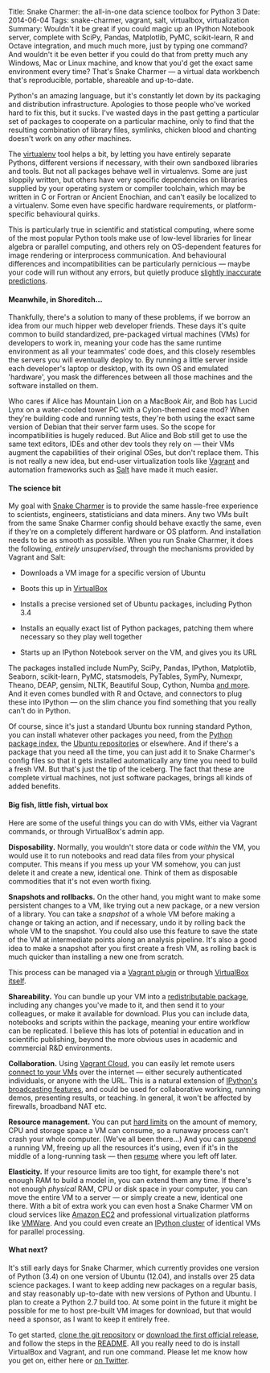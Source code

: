 Title: Snake Charmer: the all-in-one data science toolbox for Python 3
Date: 2014-06-04
Tags: snake-charmer, vagrant, salt, virtualbox, virtualization
Summary: Wouldn't it be great if you could magic up an IPython Notebook server, complete with SciPy, Pandas, Matplotlib, PyMC, scikit-learn, R and Octave integration, and much much more, just by typing one command? And wouldn't it be even better if you could do that from pretty much any Windows, Mac or Linux machine, and know that you'd get the exact same environment every time? That's Snake Charmer &mdash; a virtual data workbench that's reproducible, portable, shareable and up-to-date.
 
Python's an amazing language, but it's constantly let down by its packaging and distribution infrastructure. Apologies to those people who've worked hard to fix this, but it sucks. I've wasted days in the past getting a particular set of packages to cooperate on a particular machine, only to find that the resulting combination of library files, symlinks, chicken blood and chanting doesn't work on any *other* machines.

The [virtualenv](http://virtualenv.readthedocs.org/en/latest/) tool helps a bit, by letting you have entirely separate Pythons, different versions if necessary, with their own sandboxed libraries and tools. But not all packages behave well in virtualenvs. Some are just sloppily written, but others have very specific dependencies on libraries supplied by your operating system or compiler toolchain, which may be written in C or Fortran or Ancient Enochian, and can't easily be localized to a virtualenv. Some even have specific hardware requirements, or platform-specific behavioural quirks.

This is particularly true in scientific and statistical computing, where some of the most popular Python tools make use of low-level libraries for linear algebra or parallel computing, and others rely on OS-dependent features for image rendering or interprocess communication. And behavioural differences and incompatibilities can be particularly pernicious &mdash; maybe your code will run without any errors, but quietly produce [slightly inaccurate predictions](https://github.com/statsmodels/statsmodels/issues/1690).

#### Meanwhile, in Shoreditch...

Thankfully, there's a solution to many of these problems, if we borrow an idea from our much hipper web developer friends. These days it's quite common to build standardized, pre-packaged virtual machines (VMs) for developers to work in, meaning your code has the same runtime environment as all your teammates' code does, and this closely resembles the servers you will eventually deploy to. By running a little server inside each developer's laptop or desktop, with its own OS and emulated 'hardware', you mask the differences between all those machines and the software installed on them.

Who cares if Alice has Mountain Lion on a MacBook Air, and Bob has Lucid Lynx on a water-cooled tower PC with a Cylon-themed case mod? When they're building code and running tests, they're both using the exact same version of Debian that their server farm uses. So the scope for incompatibilities is hugely reduced. But Alice and Bob still get to use the same text editors, IDEs and other dev tools they rely on &mdash; their VMs augment the capabilities of their original OSes, but don't replace them. This is not really a new idea, but end-user virtualization tools like [Vagrant](http://www.vagrantup.com/) and automation frameworks such as [Salt](http://www.saltstack.com/community/) have made it much easier.

#### The science bit

My goal with [Snake Charmer](https://github.com/andrewclegg/snake-charmer) is to provide the same hassle-free experience to scientists, engineers, statisticians and data miners. Any two VMs built from the same Snake Charmer config should behave exactly the same, even if they're on a completely different hardware or OS platform. And installation needs to be as smooth as possible. When you run Snake Charmer, it does the following, *entirely unsupervised*, through the mechanisms provided by Vagrant and Salt:

- Downloads a VM image for a specific version of Ubuntu

- Boots this up in [VirtualBox](https://www.virtualbox.org/)

- Installs a precise versioned set of Ubuntu packages, including Python 3.4

- Installs an equally exact list of Python packages, patching them where necessary so they play well together

- Starts up an IPython Notebook server on the VM, and gives you its URL

The packages installed include NumPy, SciPy, Pandas, IPython, Matplotlib, Seaborn, scikit-learn, PyMC, statsmodels, PyTables, SymPy, Numexpr, Theano, DEAP, gensim, NLTK, Beautiful Soup, Cython, Numba [and more](https://github.com/andrewclegg/snake-charmer/blob/master/README.md#what-is-included). And it even comes bundled with R and Octave, and connectors to plug these into IPython &mdash; on the slim chance you find something that you really can't do in Python.

Of course, since it's just a standard Ubuntu box running standard Python, you can install whatever other packages you need, from the [Python package index](https://pypi.python.org/pypi), the [Ubuntu repositories](http://packages.ubuntu.com/) or elsewhere. And if there's a package that you need all the time, you can just add it to Snake Charmer's config files so that it gets installed automatically any time you need to build a fresh VM. But that's just the tip of the iceberg. The fact that these are complete virtual machines, not just software packages, brings all kinds of added benefits.

#### Big fish, little fish, virtual box

Here are some of the useful things you can do with VMs, either via Vagrant commands, or through VirtualBox's admin app.

**Disposability.** Normally, you wouldn't store data or code *within* the VM, you would use it to run notebooks and read data files from your physical computer. This means if you mess up your VM somehow, you can just delete it and create a new, identical one. Think of them as disposable commodities that it's not even worth fixing.

**Snapshots and rollbacks.** On the other hand, you might want to make some persistent changes to a VM, like trying out a new package, or a new version of a library. You can take a *snapshot* of a whole VM before making a change or taking an action, and if necessary, undo it by rolling back the whole VM to the snapshot. You could also use this feature to save the state of the VM at intermediate points along an analysis pipeline. It's also a good idea to make a snapshot after you first create a fresh VM, as rolling back is much quicker than installing a new one from scratch.

This process can be managed via a [Vagrant plugin](https://github.com/dergachev/vagrant-vbox-snapshot) or through [VirtualBox itself](http://www.howtogeek.com/150258/how-to-save-time-by-using-snapshots-in-virtualbox/).

**Shareability.** You can bundle up your VM into a [redistributable package](https://docs.vagrantup.com/v2/cli/package.html), including any changes you've made to it, and then send it to your colleagues, or make it available for download. Plus you can include data, notebooks and scripts within the package, meaning your entire workflow can be replicated. I believe this has lots of potential in education and in scientific publishing, beyond the more obvious uses in academic and commercial R&D environments.

**Collaboration.** Using [Vagrant Cloud](https://vagrantcloud.com/), you can easily let remote users [connect to your VMs](http://docs.vagrantup.com/v2/share/index.html) over the internet &mdash; either securely authenticated individuals, or anyone with the URL. This is a natural extension of [IPython's broadcasting features](http://penandpants.com/2013/05/08/broadcasting-ipython-notebooks/), and could be used for collaborative working, running demos, presenting results, or teaching. In general, it won't be affected by firewalls, broadband NAT etc.

**Resource management.** You can put [hard limits](https://github.com/andrewclegg/snake-charmer/blob/master/CUSTOMIZING.md#environment-variables) on the amount of memory, CPU and storage space a VM can consume, so a runaway process can't crash your whole computer. (We've all been there...) And you can [suspend](https://docs.vagrantup.com/v2/cli/suspend.html) a running VM, freeing up all the resources it's using, even if it's in the middle of a long-running task &mdash; then [resume](https://docs.vagrantup.com/v2/cli/resume.html) where you left off later.

**Elasticity.** If your resource limits are too tight, for example there's not enough RAM to build a model in, you can extend them any time. If there's not enough *physical* RAM, CPU or disk space in your computer, you can move the entire VM to a server &mdash; or simply create a new, identical one there. With a bit of extra work you can even host a Snake Charmer VM on cloud services like [Amazon EC2](https://github.com/mitchellh/vagrant-aws) and professional virtualization platforms like [VMWare](http://docs.vagrantup.com/v2/vmware/index.html). And you could even create an [IPython cluster](http://ipython.org/ipython-doc/stable/parallel/parallel_intro.html) of identical VMs for parallel processing.

#### What next?

It's still early days for Snake Charmer, which currently provides one version of Python (3.4) on one version of Ubuntu (12.04), and installs over 25 data science packages. I want to keep adding new packages on a regular basis, and stay reasonably up-to-date with new versions of Python and Ubuntu. I plan to create a Python 2.7 build too. At some point in the future it might be possible for me to host pre-built VM images for download, but that would need a sponsor, as I want to keep it entirely free.

To get started, [clone the git repository](https://github.com/andrewclegg/snake-charmer) or [download the first official release](https://github.com/andrewclegg/snake-charmer/releases/tag/201406), and follow the steps in the [README](https://github.com/andrewclegg/snake-charmer/blob/master/README.md). All you really need to do is install VirtualBox and Vagrant, and run one command. Please let me know how you get on, either here or [on Twitter](https://twitter.com/andrew_clegg).


